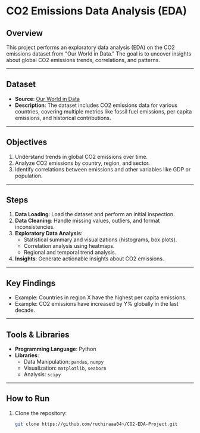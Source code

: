 # CO2 Emissions Data Analysis (EDA)

## Overview
This project performs an exploratory data analysis (EDA) on the CO2 emissions dataset from "Our World in Data." The goal is to uncover insights about global CO2 emissions trends, correlations, and patterns.

---

## Dataset
- **Source**: [Our World in Data](https://ourworldindata.org/co2-emissions)
- **Description**: The dataset includes CO2 emissions data for various countries, covering multiple metrics like fossil fuel emissions, per capita emissions, and historical contributions.

---

## Objectives
1. Understand trends in global CO2 emissions over time.
2. Analyze CO2 emissions by country, region, and sector.
3. Identify correlations between emissions and other variables like GDP or population.

---

## Steps
1. **Data Loading**: Load the dataset and perform an initial inspection.
2. **Data Cleaning**: Handle missing values, outliers, and format inconsistencies.
3. **Exploratory Data Analysis**:
   - Statistical summary and visualizations (histograms, box plots).
   - Correlation analysis using heatmaps.
   - Regional and temporal trend analysis.
4. **Insights**: Generate actionable insights about CO2 emissions.

---

## Key Findings
- Example: Countries in region X have the highest per capita emissions.
- Example: CO2 emissions have increased by Y% globally in the last decade.

---

## Tools & Libraries
- **Programming Language**: Python
- **Libraries**: 
  - Data Manipulation: `pandas`, `numpy`
  - Visualization: `matplotlib`, `seaborn`
  - Analysis: `scipy`

---

## How to Run
1. Clone the repository:
   ```bash
   git clone https://github.com/ruchiraaa04>/CO2-EDA-Project.git
